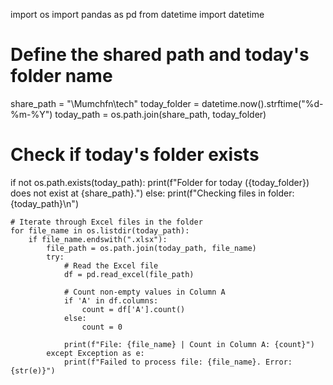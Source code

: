 import os
import pandas as pd
from datetime import datetime

# Define the shared path and today's folder name
share_path = "\\Mumchfn\tech"
today_folder = datetime.now().strftime("%d-%m-%Y")
today_path = os.path.join(share_path, today_folder)

# Check if today's folder exists
if not os.path.exists(today_path):
    print(f"Folder for today ({today_folder}) does not exist at {share_path}.")
else:
    print(f"Checking files in folder: {today_path}\n")

    # Iterate through Excel files in the folder
    for file_name in os.listdir(today_path):
        if file_name.endswith(".xlsx"):
            file_path = os.path.join(today_path, file_name)
            try:
                # Read the Excel file
                df = pd.read_excel(file_path)

                # Count non-empty values in Column A
                if 'A' in df.columns:
                    count = df['A'].count()
                else:
                    count = 0

                print(f"File: {file_name} | Count in Column A: {count}")
            except Exception as e:
                print(f"Failed to process file: {file_name}. Error: {str(e)}")
